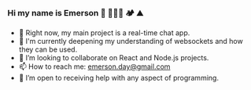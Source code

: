 ### Hi my name is Emerson  🥾 🏄🏻‍♂️ 🏕️ ⛰️
- 🔭 Right now, my main project is a real-time chat app.
- 🌱 I'm currently deepening my understanding of websockets and how they can be used.
- 👯 I’m looking to collaborate on React and Node.js projects.
- 📫 How to reach me: emerson.day@gmail.com
- 🤔 I’m open to receiving help with any aspect of programming.
<!--
**emday4prez/emday4prez** is a ✨ _special_ ✨ repository because its `README.md` (this file) appears on your GitHub profile.

Here are some ideas to get you started:



- 💬 Ask me about ...

- 😄 Pronouns: ...
- ⚡ Fun fact: ...
-->
